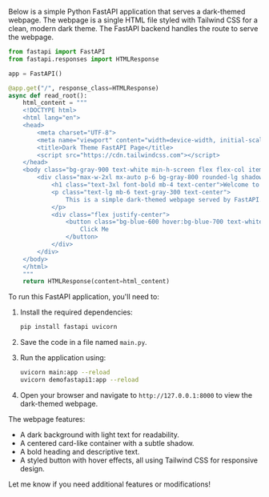 Below is a simple Python FastAPI application that serves a dark-themed webpage. The webpage is a single HTML file styled with Tailwind CSS for a clean, modern dark theme. The FastAPI backend handles the route to serve the webpage.

```python
from fastapi import FastAPI
from fastapi.responses import HTMLResponse

app = FastAPI()

@app.get("/", response_class=HTMLResponse)
async def read_root():
    html_content = """
    <!DOCTYPE html>
    <html lang="en">
    <head>
        <meta charset="UTF-8">
        <meta name="viewport" content="width=device-width, initial-scale=1.0">
        <title>Dark Theme FastAPI Page</title>
        <script src="https://cdn.tailwindcss.com"></script>
    </head>
    <body class="bg-gray-900 text-white min-h-screen flex flex-col items-center justify-center">
        <div class="max-w-2xl mx-auto p-6 bg-gray-800 rounded-lg shadow-lg">
            <h1 class="text-3xl font-bold mb-4 text-center">Welcome to FastAPI</h1>
            <p class="text-lg mb-6 text-gray-300 text-center">
                This is a simple dark-themed webpage served by FastAPI.
            </p>
            <div class="flex justify-center">
                <button class="bg-blue-600 hover:bg-blue-700 text-white font-semibold py-2 px-4 rounded transition duration-300">
                    Click Me
                </button>
            </div>
        </div>
    </body>
    </html>
    """
    return HTMLResponse(content=html_content)
```

To run this FastAPI application, you'll need to:

1. Install the required dependencies:
   ```bash
   pip install fastapi uvicorn
   ```

2. Save the code in a file named `main.py`.

3. Run the application using:
   ```bash
   uvicorn main:app --reload
   uvicorn demofastapi1:app --reload
   ```

4. Open your browser and navigate to `http://127.0.0.1:8000` to view the dark-themed webpage.

The webpage features:
- A dark background with light text for readability.
- A centered card-like container with a subtle shadow.
- A bold heading and descriptive text.
- A styled button with hover effects, all using Tailwind CSS for responsive design.

Let me know if you need additional features or modifications!